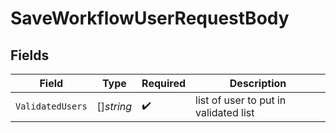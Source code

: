 # SaveWorkflowUserRequestBody


## Fields

| Field                                 | Type                                  | Required                              | Description                           |
| ------------------------------------- | ------------------------------------- | ------------------------------------- | ------------------------------------- |
| `ValidatedUsers`                      | []*string*                            | :heavy_check_mark:                    | list of user to put in validated list |